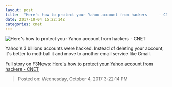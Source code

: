 ```yaml
---
layout: post
title:  "Here's how to protect your Yahoo account from hackers     - CNET"
date: 2017-10-04 15:22:14Z
categories: cnet
---
```


![Here's how to protect your Yahoo account from hackers     - CNET](https://cnet3.cbsistatic.com/img/9fA964RPML8UZNYrsSkpqUjaxNg=/670x503/2016/12/15/220a7152-99a4-435e-b253-c6dd97bb3653/yahoo-hack.jpg)

Yahoo's 3 billions accounts were hacked. Instead of deleting your account, it's better to mothball it and move to another email service like Gmail.


Full story on F3News: [Here's how to protect your Yahoo account from hackers     - CNET](http://www.f3nws.com/n/2eYsdH)

> Posted on: Wednesday, October 4, 2017 3:22:14 PM
